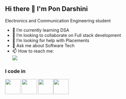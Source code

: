 ## Hi there 👋 I'm Pon Darshini

Electronics and Communication Engineering student

- 🌱 I’m currently learning DSA
- 👯 I’m looking to collaborate on Full stack development
- 🤔 I’m looking for help with Placements 
- 💬 Ask me about Software Tech
- 📫 How to reach me:
<br/> [<img src="https://img.shields.io/badge/LinkedIn-0077B5?style=for-the-badge&logo=linkedin&logoColor=white" />](https://www.linkedin.com/in/pon-darshini/)

### I code in
<img height="50" width="50" src="https://img.icons8.com/?size=100&id=Pd2x9GWu9ovX&format=png&color=000000" /> <img height="50" width="50" src="https://img.icons8.com/?size=100&id=asWSSTBrDlTW&format=png&color=000000" /> <img height="50" width="50" src="https://img.icons8.com/?size=100&id=13441&format=png&color=000000" /><img height="50" width="50" src="https://img.icons8.com/?size=100&id=108784&format=png&color=000000" />
